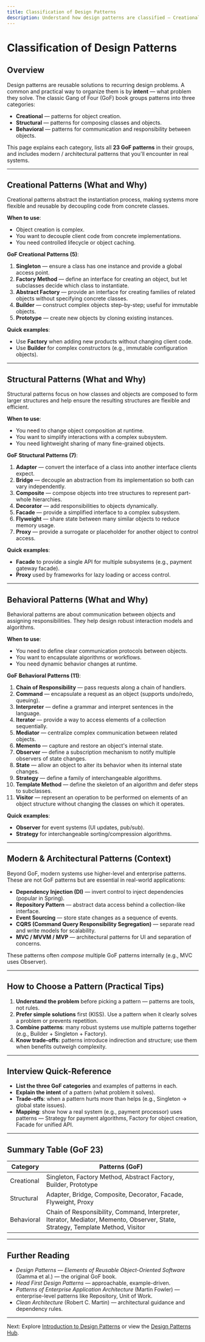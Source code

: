 ```yaml
---
title: Classification of Design Patterns
description: Understand how design patterns are classified — Creational, Structural, Behavioral — and see where all 23 GoF patterns plus common modern patterns fit. Includes examples and quick guidance for interviews.
---
```


# Classification of Design Patterns

## Overview
Design patterns are reusable solutions to recurring design problems. A common and practical way to organize them is by **intent** — what problem they solve. The classic Gang of Four (GoF) book groups patterns into three categories:

- **Creational** — patterns for object creation.
- **Structural** — patterns for composing classes and objects.
- **Behavioral** — patterns for communication and responsibility between objects.

This page explains each category, lists all **23 GoF patterns** in their groups, and includes modern / architectural patterns that you'll encounter in real systems.

---

## Creational Patterns (What and Why)
Creational patterns abstract the instantiation process, making systems more flexible and reusable by decoupling code from concrete classes.

**When to use**:
- Object creation is complex.
- You want to decouple client code from concrete implementations.
- You need controlled lifecycle or object caching.

**GoF Creational Patterns (5)**:
1. **Singleton** — ensure a class has one instance and provide a global access point.
2. **Factory Method** — define an interface for creating an object, but let subclasses decide which class to instantiate.
3. **Abstract Factory** — provide an interface for creating families of related objects without specifying concrete classes.
4. **Builder** — construct complex objects step-by-step; useful for immutable objects.
5. **Prototype** — create new objects by cloning existing instances.

**Quick examples**:
- Use **Factory** when adding new products without changing client code.
- Use **Builder** for complex constructors (e.g., immutable configuration objects).

---

## Structural Patterns (What and Why)
Structural patterns focus on how classes and objects are composed to form larger structures and help ensure the resulting structures are flexible and efficient.

**When to use**:
- You need to change object composition at runtime.
- You want to simplify interactions with a complex subsystem.
- You need lightweight sharing of many fine-grained objects.

**GoF Structural Patterns (7)**:
1. **Adapter** — convert the interface of a class into another interface clients expect.
2. **Bridge** — decouple an abstraction from its implementation so both can vary independently.
3. **Composite** — compose objects into tree structures to represent part-whole hierarchies.
4. **Decorator** — add responsibilities to objects dynamically.
5. **Facade** — provide a simplified interface to a complex subsystem.
6. **Flyweight** — share state between many similar objects to reduce memory usage.
7. **Proxy** — provide a surrogate or placeholder for another object to control access.

**Quick examples**:
- **Facade** to provide a single API for multiple subsystems (e.g., payment gateway facade).
- **Proxy** used by frameworks for lazy loading or access control.

---

## Behavioral Patterns (What and Why)
Behavioral patterns are about communication between objects and assigning responsibilities. They help design robust interaction models and algorithms.

**When to use**:
- You need to define clear communication protocols between objects.
- You want to encapsulate algorithms or workflows.
- You need dynamic behavior changes at runtime.

**GoF Behavioral Patterns (11)**:
1. **Chain of Responsibility** — pass requests along a chain of handlers.
2. **Command** — encapsulate a request as an object (supports undo/redo, queuing).
3. **Interpreter** — define a grammar and interpret sentences in the language.
4. **Iterator** — provide a way to access elements of a collection sequentially.
5. **Mediator** — centralize complex communication between related objects.
6. **Memento** — capture and restore an object's internal state.
7. **Observer** — define a subscription mechanism to notify multiple observers of state changes.
8. **State** — allow an object to alter its behavior when its internal state changes.
9. **Strategy** — define a family of interchangeable algorithms.
10. **Template Method** — define the skeleton of an algorithm and defer steps to subclasses.
11. **Visitor** — represent an operation to be performed on elements of an object structure without changing the classes on which it operates.

**Quick examples**:
- **Observer** for event systems (UI updates, pub/sub).
- **Strategy** for interchangeable sorting/compression algorithms.

---

## Modern & Architectural Patterns (Context)
Beyond GoF, modern systems use higher-level and enterprise patterns. These are not GoF patterns but are essential in real-world applications:

- **Dependency Injection (DI)** — invert control to inject dependencies (popular in Spring).
- **Repository Pattern** — abstract data access behind a collection-like interface.
- **Event Sourcing** — store state changes as a sequence of events.
- **CQRS (Command Query Responsibility Segregation)** — separate read and write models for scalability.
- **MVC / MVVM / MVP** — architectural patterns for UI and separation of concerns.

These patterns often *compose* multiple GoF patterns internally (e.g., MVC uses Observer).

---

## How to Choose a Pattern (Practical Tips)
1. **Understand the problem** before picking a pattern — patterns are tools, not rules.  
2. **Prefer simple solutions** first (KISS). Use a pattern when it clearly solves a problem or prevents repetition.  
3. **Combine patterns**: many robust systems use multiple patterns together (e.g., Builder + Singleton + Factory).  
4. **Know trade-offs**: patterns introduce indirection and structure; use them when benefits outweigh complexity.

---

## Interview Quick-Reference
- **List the three GoF categories** and examples of patterns in each.  
- **Explain the intent** of a pattern (what problem it solves).  
- **Trade-offs**: when a pattern hurts more than helps (e.g., Singleton -> global state issues).  
- **Mapping**: show how a real system (e.g., payment processor) uses patterns — Strategy for payment algorithms, Factory for object creation, Facade for unified API.

---

## Summary Table (GoF 23)
| Category     | Patterns (GoF) |
|--------------|----------------|
| Creational   | Singleton, Factory Method, Abstract Factory, Builder, Prototype |
| Structural   | Adapter, Bridge, Composite, Decorator, Facade, Flyweight, Proxy |
| Behavioral   | Chain of Responsibility, Command, Interpreter, Iterator, Mediator, Memento, Observer, State, Strategy, Template Method, Visitor |

---

## Further Reading
- *Design Patterns — Elements of Reusable Object-Oriented Software* (Gamma et al.) — the original GoF book.  
- *Head First Design Patterns* — approachable, example-driven.  
- *Patterns of Enterprise Application Architecture* (Martin Fowler) — enterprise-level patterns like Repository, Unit of Work.  
- *Clean Architecture* (Robert C. Martin) — architectural guidance and dependency rules.

---

<footer>
  <p>Next: Explore <a href="/interview-section/design-patterns/intro-design-patterns">Introduction to Design Patterns</a> or view the <a href="/interview-section/design-patterns">Design Patterns Hub</a>.</p>
</footer>
